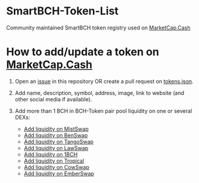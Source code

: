 # SmartBCH-Token-List

Community maintained SmartBCH token registry used on [MarketCap.Cash](https://MarketCap.Cash)

# How to add/update a token on [MarketCap.Cash](https://MarketCap.Cash)
1. Open an [issue](https://github.com/MarketCap-Cash/SmartBCH-Token-List/issues/new/choose) in this repository OR create a pull request on [tokens.json](https://github.com/MarketCap-Cash/SmartBCH-Token-List/blob/main/tokens.json).
2. Add name, description, symbol, address, image, link to website (and other social media if available).
3. Add more than 1 BCH in BCH-Token pair pool liquidity on one or several DEXs:

    - [Add liquidity on MistSwap](https://app.mistswap.fi/pool)
    - [Add liquidity on BenSwap](https://dex.benswap.cash/#/pool)
    - [Add liquidity on TangoSwap](https://tangoswap.cash/pool)
    - [Add liquidity on LawSwap](https://blockng.money/#/liquidity)
    - [Add liquidity on 1BCH](https://1bch.com/liquidity)
    - [Add liquidity on Tropical](https://exchange.tropical.finance/#/pool)
    - [Add liquidity on CowSwap](https://cowswap.cash/liquidity)
    - [Add liquidity on EmberSwap](https://emberswap.com/exchange/pool)
